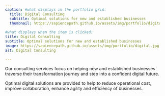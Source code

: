 ```yaml
---
caption: #what displays in the portfolio grid:
  title: Digital Consulting
  subtitle: Optimal solutions for new and established businesses
  thumbnail: https://sapiencepath.github.io/assets/img/portfolio/digital.jpg
  
#what displays when the item is clicked:
title: Digital Consulting
subtitle: Optimal solutions for new and established businesses
image: https://sapiencepath.github.io/assets/img/portfolio/digital.jpg #main image, can be a link or a file in assets/img/portfolio
alt: Digital Consulting

---
```

<!--- Use this area to describe your project. **Markdown** supported.--->

Our consulting services focus on  helping  new and established businesses traverse their transformation journey and step into a confident digital future.

Optimal digital solutions are provided to help to reduce operational cost, improve collaboration, enhance agility and efficiency of businesses.

